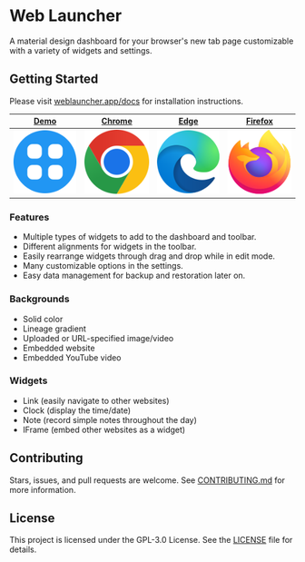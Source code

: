 # Web Launcher

A material design dashboard for your browser's new tab page customizable with a variety of widgets and settings.

## Getting Started

Please visit [weblauncher.app/docs](https://weblauncher.app/docs) for installation instructions.

| [Demo](https://demo.weblauncher.app/)                                         | [Chrome](https://chrome.google.com/webstore/detail/web-launcher/akomlegpokabommpdjfmhnbdcnaefmdo)                                         | [Edge](https://microsoftedge.microsoft.com/addons/detail/web-launcher/fpknfiaimmgbbpplehjclidiphmhljeh)                                         | [Firefox](https://addons.mozilla.org/en-US/firefox/addon/web-launcher/)                                         |
| ----------------------------------------------------------------------------- | ----------------------------------------------------------------------------------------------------------------------------------------- | ----------------------------------------------------------------------------------------------------------------------------------------------- | --------------------------------------------------------------------------------------------------------------- |
| [![](website/public/assets/download/demo.svg)](https://demo.weblauncher.app/) | [![](website/public/assets/download/chrome.svg)](https://chrome.google.com/webstore/detail/web-launcher/akomlegpokabommpdjfmhnbdcnaefmdo) | [![](website/public/assets/download/edge.svg)](https://microsoftedge.microsoft.com/addons/detail/web-launcher/fpknfiaimmgbbpplehjclidiphmhljeh) | [![](website/public/assets/download/firefox.svg)](https://addons.mozilla.org/en-US/firefox/addon/web-launcher/) |

### Features

- Multiple types of widgets to add to the dashboard and toolbar.
- Different alignments for widgets in the toolbar.
- Easily rearrange widgets through drag and drop while in edit mode.
- Many customizable options in the settings.
- Easy data management for backup and restoration later on.

### Backgrounds

- Solid color
- Lineage gradient
- Uploaded or URL-specified image/video
- Embedded website
- Embedded YouTube video

### Widgets

- Link (easily navigate to other websites)
- Clock (display the time/date)
- Note (record simple notes throughout the day)
- IFrame (embed other websites as a widget)

## Contributing

Stars, issues, and pull requests are welcome. See [CONTRIBUTING.md](CONTRIBUTING.md) for more information.

## License

This project is licensed under the GPL-3.0 License. See the [LICENSE](LICENSE) file for details.
